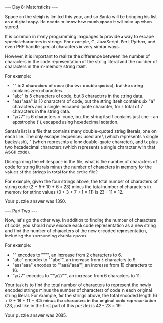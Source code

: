 --- Day 8: Matchsticks ---

Space on the sleigh is limited this year, and so Santa will be bringing his list as a digital copy. He needs to know how much space it will take up when stored.

It is common in many programming languages to provide a way to escape special characters in strings. For example, C, JavaScript, Perl, Python, and even PHP handle special characters in very similar ways.

However, it is important to realize the difference between the number of characters in the code representation of the string literal and the number of characters in the in-memory string itself.

For example:

 * "" is 2 characters of code (the two double quotes), but the string contains zero characters.
 * "abc" is 5 characters of code, but 3 characters in the string data.
 * "aaa\"aaa" is 10 characters of code, but the string itself contains six "a" characters and a single, escaped quote character, for a total of 7 characters in the string data.
 * "\x27" is 6 characters of code, but the string itself contains just one - an apostrophe ('), escaped using hexadecimal notation.
 
Santa's list is a file that contains many double-quoted string literals, one on each line. The only escape sequences used are \\ (which represents a single backslash), \" (which represents a lone double-quote character), and \x plus two hexadecimal characters (which represents a single character with that ASCII code).

Disregarding the whitespace in the file, what is the number of characters of code for string literals minus the number of characters in memory for the values of the strings in total for the entire file?

For example, given the four strings above, the total number of characters of string code (2 + 5 + 10 + 6 = 23) minus the total number of characters in memory for string values (0 + 3 + 7 + 1 = 11) is 23 - 11 = 12.

Your puzzle answer was 1350.

--- Part Two ---

Now, let's go the other way. In addition to finding the number of characters of code, you should now encode each code representation as a new string and find the number of characters of the new encoded representation, including the surrounding double quotes.

For example:

 * "" encodes to "\"\"", an increase from 2 characters to 6.
 * "abc" encodes to "\"abc\"", an increase from 5 characters to 9.
 * "aaa\"aaa" encodes to "\"aaa\\\"aaa\"", an increase from 10 characters to 16.
 * "\x27" encodes to "\"\\x27\"", an increase from 6 characters to 11.
 
Your task is to find the total number of characters to represent the newly encoded strings minus the number of characters of code in each original string literal. For example, for the strings above, the total encoded length (6 + 9 + 16 + 11 = 42) minus the characters in the original code representation (23, just like in the first part of this puzzle) is 42 - 23 = 19.

Your puzzle answer was 2085.
